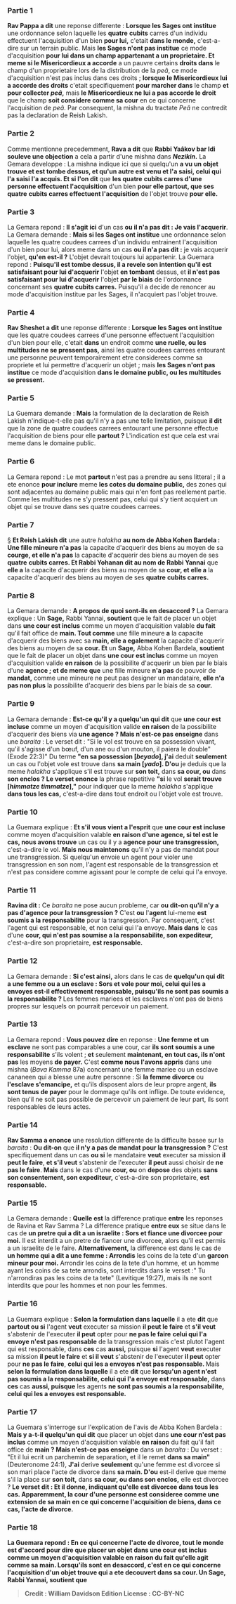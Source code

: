 
### Partie 1
<b>Rav Pappa a dit</b> une reponse differente : <b>Lorsque les Sages ont institue</b> une ordonnance selon laquelle les <b>quatre</b> <b>cubits</b> carres d'un individu effectuent l'acquisition d'un bien <b>pour lui,</b> c'etait <b>dans le monde,</b> c'est-a-dire sur un terrain public. Mais <b>les Sages n'ont pas institue</b> ce mode d'acquisition <b>pour lui dans un champ appartenant a un proprietaire. Et meme si le Misericordieux a accorde</b> a un pauvre certains <b>droits dans</b> le champ d'un proprietaire lors de la distribution de la <i>peâ</i>, ce mode d'acquisition n'est pas inclus dans ces droits ; <b>lorsque le Misericordieux lui a accorde des droits</b> c'etait specifiquement <b>pour marcher dans</b> le champ <b>et pour collecter <i>peâ</i>,</b> mais <b>le Misericordieux ne lui a pas accorde le droit</b> que le champ <b>soit considere comme sa cour</b> en ce qui concerne l'acquisition de <i>peâ</i>. Par consequent, la mishna du tractate <i>Peâ</i> ne contredit pas la declaration de Reish Lakish.

### Partie 2
Comme mentionne precedemment, <b>Rava a dit</b> que <b>Rabbi Yaâkov bar Idi souleve une objection</b> a cela a partir d'une mishna dans <b><i>Nezikin</i>.</b> La Gemara developpe : La mishna indique ici que si quelqu'un <b>a vu un objet trouve et est tombe dessus, et qu'un autre est venu et l'a saisi, celui qui l'a saisi l'a acquis. Et si l'on dit</b> que <b>les quatre</b> <b>cubits carres d'une personne effectuent l'acquisition</b> d'un bien <b>pour elle partout, que ses quatre</b> <b>cubits carres effectuent l'acquisition</b> de l'objet trouve <b>pour elle.</b>

### Partie 3
La Gemara repond : <b>Il s'agit ici</b> d'un cas <b>ou il n'a pas dit : Je vais l'acquerir</b>. La Gemara demande : <b>Mais si les Sages ont institue</b> une ordonnance selon laquelle les quatre coudees carrees d'un individu entrainent l'acquisition d'un bien pour lui, alors meme dans un cas <b>ou il n'a pas dit :</b> je vais acquerir l'objet, <b>qu'en est-il ?</b> L'objet devrait toujours lui appartenir. La Guemara repond : <b>Puisqu'il est tombe dessus, il a revele son intention qu'il est satisfaisant pour lui d'acquerir</b> l'objet <b>en tombant</b> dessus, et <b>il n'est pas satisfaisant pour lui d'acquerir</b> l'objet <b>par le biais</b> de l'ordonnance concernant ses <b>quatre</b> <b>cubits carres.</b> Puisqu'il a decide de renoncer au mode d'acquisition institue par les Sages, il n'acquiert pas l'objet trouve.

### Partie 4
<b>Rav Sheshet a dit</b> une reponse differente : <b>Lorsque les Sages ont institue</b> que les quatre coudees carrees d'une personne effectuent l'acquisition d'un bien pour elle, c'etait <b>dans</b> un endroit comme <b>une ruelle, ou les multitudes ne se pressent pas,</b> ainsi les quatre coudees carrees entourant une personne peuvent temporairement etre considerees comme sa propriete et lui permettre d'acquerir un objet ; mais <b>les Sages n'ont pas institue</b> ce mode d'acquisition <b>dans le domaine public, ou les multitudes se pressent.</b>

### Partie 5
La Guemara demande : <b>Mais</b> la formulation de la declaration de Reish Lakish n'indique-t-elle pas qu'il n'y a pas une telle limitation, puisque <b>il dit</b> que la zone de quatre coudees carrees entourant une personne effectue l'acquisition de biens pour elle <b>partout ?</b> L'indication est que cela est vrai meme dans le domaine public.

### Partie 6
La Gemara repond : Le mot <b>partout</b> n'est pas a prendre au sens litteral ; il a ete enonce <b>pour inclure</b> meme <b>les cotes du domaine public,</b> des zones qui sont adjacentes au domaine public mais qui n'en font pas reellement partie. Comme les multitudes ne s'y pressent pas, celui qui s'y tient acquiert un objet qui se trouve dans ses quatre coudees carrees.

### Partie 7
§ <b>Et Reish Lakish dit</b> une autre <i>halakha</i> <b>au nom de Abba Kohen Bardela : Une fille mineure n'a pas</b> la capacite d'acquerir des biens au moyen de sa <b>courge, et elle n'a pas</b> la capacite d'acquerir des biens au moyen de ses <b>quatre</b> <b>cubits carres. Et Rabbi Yohanan dit au nom de Rabbi Yannai</b> que <b>elle a</b> la capacite d'acquerir des biens au moyen de sa <b>cour, et elle a</b> la capacite d'acquerir des biens au moyen de ses <b>quatre</b> <b>cubits carres.</b>

### Partie 8
La Gemara demande : <b>A propos de quoi sont-ils en desaccord ?</b> La Gemara explique : Un <b>Sage,</b> Rabbi Yannai, <b>soutient</b> que le fait de placer un objet dans <b>une cour est inclus</b> comme un moyen d'acquisition valable <b>du fait</b> qu'il fait office de <b>main. Tout comme</b> une fille mineure <b>a</b> la capacite d'acquerir des biens avec sa <b>main, elle a egalement</b> la capacite d'acquerir des biens au moyen de sa <b>cour. Et</b> un <b>Sage,</b> Abba Kohen Bardela, <b>soutient</b> que le fait de placer un objet dans <b>une cour est inclus</b> comme un moyen d'acquisition valide <b>en raison</b> de la possibilite d'acquerir un bien par le biais d'une <b>agence ; et de meme que</b> une fille mineure <b>n'a pas</b> de pouvoir de <b>mandat,</b> comme une mineure ne peut pas designer un mandataire, <b>elle n'a pas non plus</b> la possibilite d'acquerir des biens par le biais de sa <b>cour. </b>

### Partie 9
La Gemara demande : <b>Est-ce qu'il y a quelqu'un qui dit</b> que <b>une cour est incluse</b> comme un moyen d'acquisition valide <b>en raison</b> de la possibilite d'acquerir des biens via <b>une agence ? Mais n'est-ce pas enseigne</b> dans une <i>baraita</i> : Le verset dit : "Si le vol est trouve en sa possession vivant, qu'il s'agisse d'un bœuf, d'un ane ou d'un mouton, il paiera le double" (Exode 22:3)" Du terme <b>"en sa possession [<i>beyado</i>], j'ai</b> deduit <b>seulement</b> un cas ou l'objet vole est trouve dans <b>sa main [<i>yado</i>]. D'ou</b> je deduis que la meme <i>halakha</i> s'applique s'il est trouve sur <b>son toit,</b> dans <b>sa cour, ou</b> dans <b>son enclos ? Le verset enonce</b> la phrase repetitive <b>"si</b> le vol <b>serait trouve [<i>himmatze timmatze</i>],"</b> pour indiquer que la meme <i>halakha</i> s'applique <b>dans tous les cas,</b> c'est-a-dire dans tout endroit ou l'objet vole est trouve.

### Partie 10
La Guemara explique : <b>Et s'il vous vient a l'esprit</b> que <b>une cour est incluse</b> comme moyen d'acquisition valable <b>en raison d'une agence, si tel est le cas, nous avons trouve</b> un cas ou il y a <b>agence pour une transgression,</b> c'est-a-dire le vol. <b>Mais nous maintenons</b> qu'il n'y a pas de mandat pour une transgression.</b> Si quelqu'un envoie un agent pour violer une transgression en son nom, l'agent est responsable de la transgression et n'est pas considere comme agissant pour le compte de celui qui l'a envoye.

### Partie 11
<b>Ravina dit :</b> Ce <i>baraita</i> ne pose aucun probleme, car <b>ou dit-on qu'il n'y a pas d'agence pour la transgression ?</b> C'est <b>ou</b> l'<b>agent</b> lui-meme <b>est soumis a la responsabilite</b> pour la transgression. Par consequent, c'est l'agent qui est responsable, et non celui qui l'a envoye. <b>Mais dans</b> le cas d'une <b>cour, qui n'est pas soumise a la responsabilite, son expediteur,</b> c'est-a-dire son proprietaire, <b>est responsable.</b>

### Partie 12
La Gemara demande : <b>Si c'est ainsi,</b> alors dans le cas de <b>quelqu'un qui dit a une femme ou a un esclave : Sors et vole pour moi, celui qui les a envoyes est-il effectivement responsable, puisqu'ils ne sont pas soumis a la responsabilite ? </b> Les femmes mariees et les esclaves n'ont pas de biens propres sur lesquels on pourrait percevoir un paiement.

### Partie 13
La Gemara repond : <b>Vous pouvez dire</b> en reponse : <b>Une femme et un esclave</b> ne sont pas comparables a une cour, car <b>ils sont soumis a une responsabilite</b> s'ils volent ; <b>et</b> seulement <b>maintenant, en tout cas, ils n'ont pas</b> les moyens <b>de payer.</b> C'est <b>comme nous l'avons appris</b> dans une mishna (<i>Bava Kamma</i> 87a) concernant une femme mariee ou un esclave cananeen qui a blesse une autre personne : Si <b>la femme divorce</b> ou <b>l'esclave s'emancipe,</b> et qu'ils disposent alors de leur propre argent, <b>ils sont tenus de payer</b> pour le dommage qu'ils ont inflige. De toute evidence, bien qu'il ne soit pas possible de percevoir un paiement de leur part, ils sont responsables de leurs actes.

### Partie 14
<b>Rav Samma a enonce</b> une resolution differente de la difficulte basee sur la <i>baraita</i> : <b>Ou dit-on</b> que <b>il n'y a pas de mandat pour la transgression ?</b> C'est specifiquement dans un cas <b>ou si</b> le mandataire <b>veut</b> executer sa mission <b>il peut le faire</b>, <b>et s'il veut</b> s'abstenir de l'executer <b>il peut</b> aussi choisir de <b>ne pas le faire</b>. <b>Mais</b> dans le cas d'une <b>cour, ou</b> on <b>depose</b> des objets <b>sans son consentement, son expediteur,</b> c'est-a-dire son proprietaire, <b>est responsable.</b>

### Partie 15
La Gemara demande : <b>Quelle est</b> la difference pratique <b>entre</b> les reponses de Ravina et Rav Samma ? La difference pratique <b>entre eux</b> se situe dans le cas de <b>un pretre qui a dit a un israelite : Sors et fiance une divorcee pour moi.</b> Il est interdit a un pretre de fiancer une divorcee, alors qu'il est permis a un israelite de le faire. <b>Alternativement,</b> la difference est dans le cas de <b>un homme qui a dit a une femme : Arrondis</b> les coins de la tete d'un <b>garcon mineur pour moi.</b> Arrondir les coins de la tete d'un homme, et un homme ayant les coins de sa tete arrondis, sont interdits dans le verset :" Tu n'arrondiras pas les coins de ta tete" (Levitique 19:27), mais ils ne sont interdits que pour les hommes et non pour les femmes.

### Partie 16
La Guemara explique : <b>Selon la formulation dans laquelle</b> il a ete <b>dit</b> que <b>partout ou si</b> l'agent <b>veut</b> executer sa mission <b>il peut le faire</b> et <b>s'il veut</b> s'abstenir de l'executer <b>il peut</b> opter pour <b>ne pas le faire</b> <b>celui qui l'a envoye n'est pas responsable</b> de la transgression mais c'est plutot l'agent qui est responsable, dans <b>ces</b> cas <b>aussi,</b> puisque <b>si</b> l'agent <b>veut</b> executer sa mission <b>il peut le faire</b> et <b>si il veut</b> s'abstenir de l'executer <b>il peut</b> opter pour <b>ne pas le faire</b>, <b>celui qui les a envoyes n'est pas responsable. </b> Mais <b>selon la formulation dans laquelle</b> il a ete <b>dit</b> que <b>lorsqu'un agent n'est pas soumis a la responsabilite, celui qui l'a envoye est responsable,</b> dans <b>ces</b> cas <b>aussi, puisque</b> les agents <b>ne sont pas soumis a la responsabilite, celui qui les a envoyes est responsable.</b>

### Partie 17
La Guemara s'interroge sur l'explication de l'avis de Abba Kohen Bardela : <b>Mais y a-t-il quelqu'un qui dit</b> que placer un objet dans <b>une cour n'est pas inclus</b> comme un moyen d'acquisition valable <b>en raison</b> du fait qu'il fait office de <b>main ? Mais n'est-ce pas enseigne</b> dans un <i>baraita</i> : Du verset : "Et il lui ecrit un parchemin de separation, et il le remet <b>dans sa main"</b> (Deuteronome 24:1), <b>J'ai</b> derive <b>seulement</b> qu'une femme est divorcee si son mari place l'acte de divorce dans <b>sa main. D'ou</b> est-il derive que meme s'il la place sur <b>son toit,</b> dans <b>sa cour, ou dans son enclos,</b> elle est divorcee ? <b>Le verset dit : <b>Et il donne,</b> indiquant qu'elle est divorcee <b>dans tous les cas.</b> Apparemment, la cour d'une personne est consideree comme une extension de sa main en ce qui concerne l'acquisition de biens, dans ce cas, l'acte de divorce.

### Partie 18
La Guemara repond : <b>En ce qui concerne l'acte de divorce, tout le monde est d'accord pour dire que</b> placer un objet dans <b>une cour est inclus</b> comme un moyen d'acquisition valable <b>en raison</b> du fait qu'elle agit comme <b>sa main. Lorsqu'ils sont en desaccord,</b> c'est <b>en ce qui concerne</b> l'acquisition d'un <b>objet trouve</b> qui a ete decouvert dans sa cour. Un <b>Sage,</b> Rabbi Yannai, <b>soutient</b> que

>Credit : William Davidson Edition
>License : CC-BY-NC